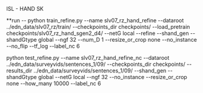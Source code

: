 ISL - HAND SK

**run -- 
python train_refine.py --name slv07_rz_hand_refine --dataroot ../edn_data/slv07_rz/train/ --checkpoints_dir checkpoints/ --load_pretrain checkpoints/slv07_rz_hand_sgen2_d4/ --netG local --refine --shand_gen --shandGtype global  --ngf 32 --num_D 1 --resize_or_crop none --no_instance --no_flip --tf_log --label_nc 6


python test_refine.py --name slv07_rz_hand_refine_nc --dataroot ../edn_data/surveyvids/sentences_1/09/ --checkpoints_dir checkpoints/ --results_dir ../edn_data/surveyvids/sentences_1/09/ --shand_gen --shandGtype global --netG local --ngf 32 --no_instance --resize_or_crop none --how_many 10000 --label_nc 6



